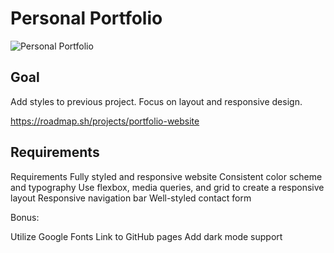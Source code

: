 # Personal Portfolio

![Personal Portfolio](/assets/img/screenshot.png)

## Goal

Add styles to previous project. Focus on layout and responsive design.

https://roadmap.sh/projects/portfolio-website

## Requirements

Requirements
Fully styled and responsive website
Consistent color scheme and typography
Use flexbox, media queries, and grid to create a responsive layout
Responsive navigation bar
Well-styled contact form

Bonus:

Utilize Google Fonts
Link to GitHub pages
Add dark mode support
